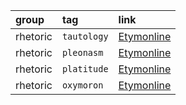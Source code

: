 group    | tag                       | link
:-       | :-                        | :-
rhetoric | `tautology`               | [Etymonline](https://www.etymonline.com/search?q=tautology)
rhetoric | `pleonasm`                | [Etymonline](https://www.etymonline.com/search?q=pleonasm)
rhetoric | `platitude`               | [Etymonline](https://www.etymonline.com/search?q=platitude)
rhetoric | `oxymoron`                | [Etymonline](https://www.etymonline.com/search?q=oxymoron)
